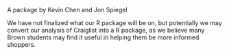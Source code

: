 A package by Kevin Chen and Jon Spiegel

We have not finalized what our R package will be on, but potentially we may convert our analysis of Craiglist into a R package, as we believe many Brown students may find it useful in helping them be more informed shoppers.
